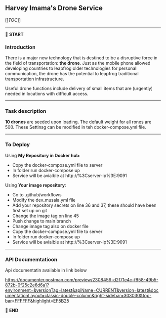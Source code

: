 ## Harvey Imama's Drone Service

[[_TOC_]]

---

:scroll: **START**


### Introduction

There is a major new technology that is destined to be a disruptive force in the field of transportation: **the drone**. Just as the mobile phone allowed developing countries to leapfrog older technologies for personal communication, the drone has the potential to leapfrog traditional transportation infrastructure.

Useful drone functions include delivery of small items that are (urgently) needed in locations with difficult access.

---

### Task description

 **10 drones** are seeded upon loading. The default weight for all rones are 500. These Settinsg can be modified in teh docker-compose.yml file.

---

### To Deploy

Using **My Repository in Docker hub**:
- Copy the docker-compose.yml file to server
- In folder run docker-compose up
- Service will be avialble at http://%3Cserver-ip%3E:9091 

Using **Your image repository**:
- Go to .github/workflows 
- Modify the dev_musala.yml file
- Add your repository secrets on line 36 and 37, these should have been first set up on git
- Change the image tag on line 45
- Push change to main branch 
- Change image tag also on docker file
- Copy the docker-compose.yml file to server
- In folder run docker-compose up
- Service will be avialble at http://%3Cserver-ip%3E:9091 
 
---

### API Documemtatioon 

Api documentatin available in link below

https://documenter.postman.com/preview/2308456-d2f71e4c-f858-49b5-872b-0f25c2e6d6a1?environment=&versionTag=latest&apiName=CURRENT&version=latest&documentationLayout=classic-double-column&right-sidebar=303030&top-bar=FFFFFF&highlight=EF5B25

:scroll: **END** 
